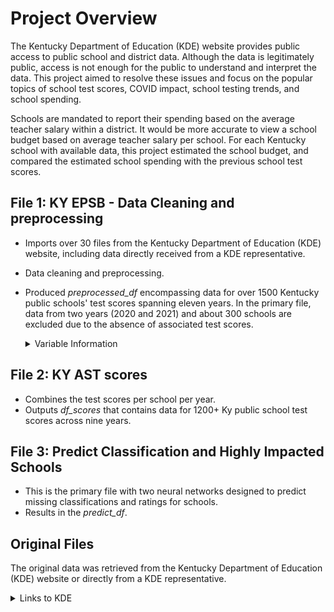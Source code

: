 # Project Overview 

The Kentucky Department of Education (KDE) website provides public access to public school and district data. Although the data is legitimately public, access is not enough for the public to understand and interpret the data.  This project aimed to resolve these issues and focus on the popular topics of school test scores, COVID impact, school testing trends, and school spending.  

Schools are mandated to report their spending based on the average teacher salary within a district.  It would be more accurate to view a school budget based on average teacher salary per school.  For each Kentucky school with available data, this project estimated the school budget, and compared the estimated school spending with the previous school test scores.


## File 1: KY EPSB - Data Cleaning and preprocessing
* Imports over 30 files from the Kentucky Department of Education (KDE) website, including data directly received from a KDE representative.
* Data cleaning and preprocessing.
* Produced _preprocessed_df_ encompassing data for over 1500 Kentucky public schools' test scores spanning eleven years. In the primary file, data from two years (2020 and 2021) and about 300 schools are excluded due to the absence of associated test scores.

  <details><summary>Variable Information</summary>
    
  ### Imported Variables from the data:
  * **End Year**: The academic year concluding in that spring/summer, e.g., 2012 indicates the year starting in 2011.
  * **District**: The administrative region the school belongs to.
  * **School**: The official name of the educational institution.
  * **Level**: Specifies if the school is a high school, middle school, or elementary school.
  * **Reported Spending per Student**: The amount the school officially reports as expenditure per student.
  * **Student Count**: The total number of students.
  * **Educator Count**: The total number of teachers.
  * **Years of Experience**: The average teaching experience at the school, calculated annually.
  * **District Teacher Salary Average**: Reflects the standard salary claim for each teacher by the school, though this figure often varies from actuals.
  * **Teacher Salary Based on Experience**: The salary for a Rank II KY teacher in the district, adjusted for the average years of experience at the school.
  ### Calculated Variables for improved estimates:
  * **Money Difference per School**: The variance between the district's average teacher salary and the salary based on years of experience, multiplied by the number of educators.
  * **Money Difference per Student**: This figure redistributes the Money Difference across all students in the school.
  * **Estimated Spending per Student**: A refined estimate of spending per student, calculated using 'Teacher Salary Based on Experience' instead of the district average. This figure more accurately reflects actual expenditure compared to the reported spending.
  
  </details>



## File 2:  KY AST scores
* Combines the test scores per school per year. 
* Outputs _df_scores_ that contains data for 1200+ Ky public school test scores across nine years.

## File 3: Predict Classification and Highly Impacted Schools 
* This is the primary file with two neural networks designed to predict missing classifications and ratings for schools.
* Results in the _predict_df_. 


## Original Files 

The original data was retrieved from the Kentucky Department of Education (KDE) website or directly from a KDE representative.  

  <details><summary>Links to KDE</summary>
  
  ### School Report Cards
  
  These are the primary links for detailed information about each individual school, encompassing data on per-student spending, teacher and student counts, average teacher experience in years, and overall school test performance:
  * [2020-2023 data](<https://www.kyschoolreportcard.com/datasets?year=2022>)
  * [2018-2019 data](<https://openhouse.education.ky.gov/Home/SRCData>)
  * [2011-2017 data](<https://applications.education.ky.gov/SRC/DataSets.aspx>) 
  
  _As of January 2024, financial data for the 2022-2023 school year remains unavailable._
  
  
  ### District Financial Reporting
  
  * For details on teacher salaries per district, refer to the _**certified**_ salary schedule [here](<https://education.ky.gov/districts/FinRept/Pages/School%20District%20Personnel%20Information.aspx>).
  * Each year, the KDE releases salary schedules categorized by rank. To access historical records, one must contact the [KDE representative](<https://education.ky.gov/districts/FinRept/Pages/School%20District%20Personnel%20Information.aspx>). When I made such a request, I received the necessary information in less than 24 hours.
  
  
  </details>
